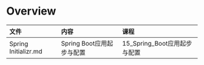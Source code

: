 # Overview

| 文件                 | 内容                      | 课程                         |
| :------------------- | :------------------------ | :--------------------------- |
| Spring Initializr.md | Spring Boot应用起步与配置 | 15_Spring_Boot应用起步与配置 |


